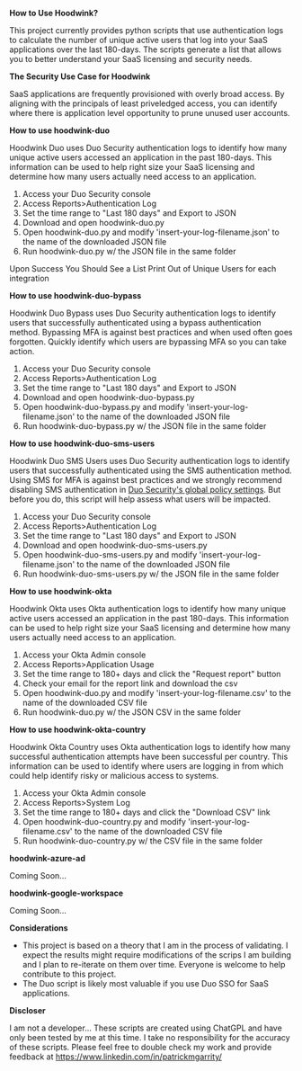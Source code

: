 **How to Use Hoodwink?**

This project currently provides python scripts that use authentication logs to calculate the number of unique active users that log into your SaaS applications over the last 180-days. The scripts generate a list that allows you to better understand your SaaS licensing and security needs.

**The Security Use Case for Hoodwink** 

SaaS applications are frequently provisioned with overly broad access. By aligning with the principals of least priveledged access, you can identify where there is application level opportunity to prune unused user accounts.

**How to use hoodwink-duo**

Hoodwink Duo uses Duo Security authentication logs to identify how many unique active users accessed an application in the past 180-days. This information can be used to help right size your SaaS licensing and determine how many users actually need access to an application. 

1. Access your Duo Security console 
2. Access Reports>Authentication Log
3. Set the time range to "Last 180 days" and Export to JSON
4. Download and open hoodwink-duo.py 
5. Open hoodwink-duo.py and modify 'insert-your-log-filename.json' to the name of the downloaded JSON file 
6. Run hoodwink-duo.py w/ the JSON file in the same folder

Upon Success You Should See a List Print Out of Unique Users for each integration

**How to use hoodwink-duo-bypass**

Hoodwink Duo Bypass uses Duo Security authentication logs to identify users that successfully authenticated using a bypass authentication method. Bypassing MFA is against best practices and when used often goes forgotten. Quickly identify which users are bypassing MFA so you can take action.

1. Access your Duo Security console 
2. Access Reports>Authentication Log
3. Set the time range to "Last 180 days" and Export to JSON
4. Download and open hoodwink-duo-bypass.py 
5. Open hoodwink-duo-bypass.py and modify 'insert-your-log-filename.json' to the name of the downloaded JSON file 
6. Run hoodwink-duo-bypass.py w/ the JSON file in the same folder

**How to use hoodwink-duo-sms-users**

Hoodwink Duo SMS Users uses Duo Security authentication logs to identify users that successfully authenticated using the SMS authentication method. Using SMS for MFA is against best practices and we strongly recommend disabling SMS authentication in [Duo Security's global policy settings](https://duo.com/docs/policy#authentication-methods). But before you do, this script will help assess what users will be impacted.

1. Access your Duo Security console 
2. Access Reports>Authentication Log
3. Set the time range to "Last 180 days" and Export to JSON
4. Download and open hoodwink-duo-sms-users.py 
5. Open hoodwink-duo-sms-users.py and modify 'insert-your-log-filename.json' to the name of the downloaded JSON file 
6. Run hoodwink-duo-sms-users.py w/ the JSON file in the same folder

**How to use hoodwink-okta**

Hoodwink Okta uses Okta authentication logs to identify how many unique active users accessed an application in the past 180-days. This information can be used to help right size your SaaS licensing and determine how many users actually need access to an application. 

1. Access your Okta Admin console 
2. Access Reports>Application Usage
3. Set the time range to 180+ days and click the "Request report" button
4. Check your email for the report link and download the csv 
5. Open hoodwink-duo.py and modify 'insert-your-log-filename.csv' to the name of the downloaded CSV file 
6. Run hoodwink-duo.py w/ the JSON CSV in the same folder

**How to use hoodwink-okta-country**

Hoodwink Okta Country uses Okta authentication logs to identify how many successful authentication attempts have been successful per country. This information can be used to identify where users are logging in from which could help identify risky or malicious access to systems. 

1. Access your Okta Admin console 
2. Access Reports>System Log
3. Set the time range to 180+ days and click the "Download CSV" link 
5. Open hoodwink-duo-country.py and modify 'insert-your-log-filename.csv' to the name of the downloaded CSV file 
6. Run hoodwink-duo-country.py w/ the CSV file in the same folder


**hoodwink-azure-ad**

Coming Soon...

**hoodwink-google-workspace**

Coming Soon...

**Considerations**
- This project is based on a theory that I am in the process of validating. I expect the results might require modifications of the scrips I am building and I plan to re-iterate on them over time. Everyone is welcome to help contribute to this project. 
- The Duo script is likely most valuable if you use Duo SSO for SaaS applications. 

**Discloser**

I am not a developer... These scripts are created using ChatGPL and have only been tested by me at this time. I take no responsibility for the accuracy of these scripts. Please feel free to double check my work and provide feedback at https://www.linkedin.com/in/patrickmgarrity/
